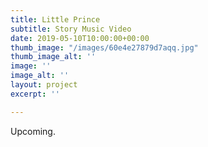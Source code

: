 ```yaml
---
title: Little Prince
subtitle: Story Music Video
date: 2019-05-10T10:00:00+00:00
thumb_image: "/images/60e4e27879d7aqq.jpg"
thumb_image_alt: ''
image: ''
image_alt: ''
layout: project
excerpt: ''

---
```

Upcoming.